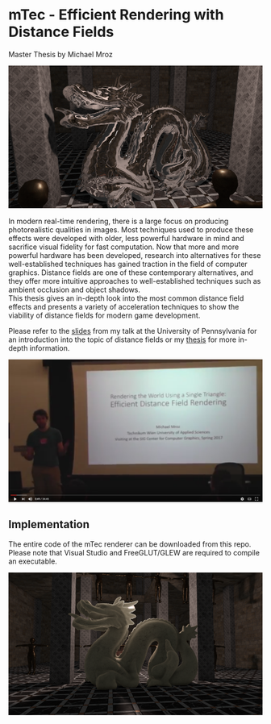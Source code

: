 mTec - Efficient Rendering with Distance Fields
========================================
Master Thesis by Michael Mroz

![](Figures/3.PNG)

In modern real-time rendering, there is a large focus on producing photorealistic qualities in images. Most techniques used to produce these effects were developed with older, less powerful hardware in mind and sacrifice visual fidelity for fast computation. Now that more and more powerful hardware has been developed, research into alternatives for these well-established techniques has gained traction in the field of computer graphics. Distance fields are one of these contemporary alternatives, and they offer more intuitive approaches to well-established techniques such as ambient occlusion and object shadows. <br>
This thesis gives an in-depth look into the most common distance field effects and presents a variety of acceleration techniques to show the viability of distance fields for modern game development.

Please refer to the [slides](talk_notes.pdf) from my talk at the University of Pennsylvania for an introduction into the topic of distance fields or my [thesis](SDF_Mroz.pdf) for more in-depth information.

[![](Figures/vid.PNG)](https://youtu.be/ARlbxXxB1UQ)

Implementation
--------------
The entire code of the mTec renderer can be downloaded from this repo. Please note that Visual Studio and FreeGLUT/GLEW are required to compile an executable.

![](Figures/6.PNG)

